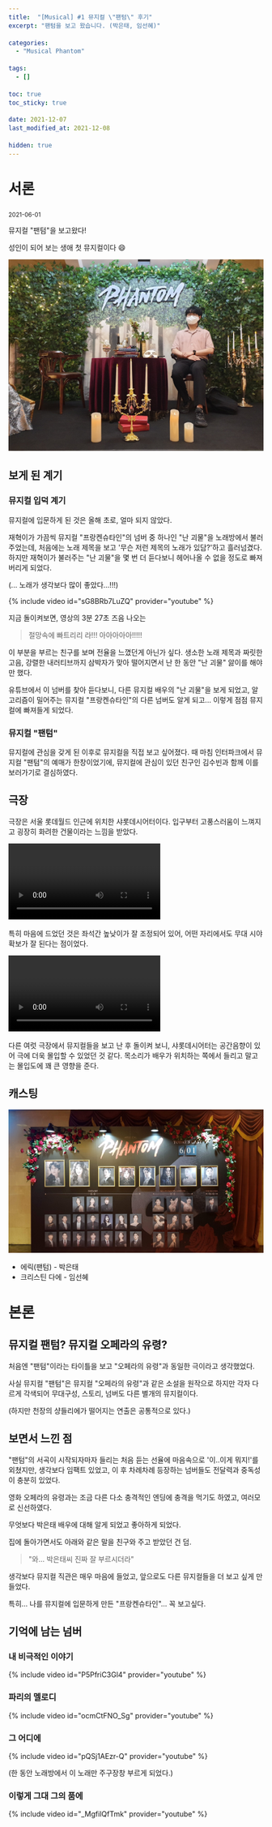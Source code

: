 ```yaml
---
title:  "[Musical] #1 뮤지컬 \"팬텀\" 후기"
excerpt: "팬텀을 보고 왔습니다. (박은태, 임선혜)"

categories:
  - "Musical Phantom"

tags:
  - []

toc: true
toc_sticky: true

date: 2021-12-07
last_modified_at: 2021-12-08

hidden: true
---
```


# 서론

<sub>2021-06-01</sub>

뮤지컬 "팬텀"을 보고왔다!

성인이 되어 보는 생애 첫 뮤지컬이다 😄

![포토존에서](/assets/images/phantom-photo-zone.JPG)


## 보게 된 계기

### 뮤지컬 입덕 계기

뮤지컬에 입문하게 된 것은 올해 초로, 얼마 되지 않았다.

재혁이가 가끔씩 뮤지컬 "프랑켄슈타인"의 넘버 중 하나인 "난 괴물"을 노래방에서 불러주었는데, 처음에는 노래 제목을 보고 '무슨 저런 제목의 노래가 있담?'하고 흘러넘겼다. 하지만 재혁이가 불러주는 "난 괴물"을 몇 번 더 듣다보니 헤어나올 수 없을 정도로 빠져버리게 되었다.

\(... 노래가 생각보다 많이 좋았다...!!!\)

{% include video id="sG8BRb7LuZQ" provider="youtube" %}

지금 돌이켜보면, 영상의 3분 27초 즈음 나오는

> 절망속에 빠트리리 라!!! 아아아아아!!!!!

이 부분을 부르는 친구를 보며 전율을 느꼈던게 아닌가 싶다.
생소한 노래 제목과 짜릿한 고음, 강렬한 내러티브까지 삼박자가 맞아 떨어지면서 난 한 동안 "난 괴물" 앓이를 해야만 했다.

유튜브에서 이 넘버를 찾아 듣다보니, 다른 뮤지컬 배우의 "난 괴물"을 보게 되었고, 알고리즘이 밀어주는 뮤지컬 "프랑켄슈타인"의 다른 넘버도 알게 되고... 이렇게 점점 뮤지컬에 빠져들게 되었다.

### 뮤지컬 "팬텀"

뮤지컬에 관심을 갖게 된 이후로 뮤지컬을 직접 보고 싶어졌다.
때 마침 인터파크에서 뮤지컬 "팬텀"의 예매가 한창이었기에, 뮤지컬에 관심이 있던 친구인 김수빈과 함께 이를 보러가기로 결심하였다.


## 극장

극장은 서울 롯데월드 인근에 위치한 샤롯데시어터이다.
입구부터 고풍스러움이 느껴지고 굉장히 화려한 건물이라는 느낌을 받았다.

<video>
  <source src="https://cvws.icloud-content.com/S/AcnMLXD1OhoekffgetkaK95dcRt5/3C3D522A-EA7A-4573-A5C1-89461D4474E1.mp4?o=AjtmDZVsY73L4NglC5g1iOVn0tUltgUtvZJQYZoy0htD&v=1&z=https%3A%2F%2Fp58-content.icloud.com%3A443&x=1&a=CAogiAjDJnkVpwu9lCo5egqyg0RhxW5Hkdzw1b-TOcWjZNgSZRD78cPN2S8Y-4jX0tkvIgEAUgRdcRt5aiVgPQqK7iUSyhpaoarbHzBtCJKHHphPXObbUT4FpgluR6LWAVPDciWzBc_CElMmVCHpSrN58h2YLQvofAYgo-nCd5YY29gADke4-kKi&e=1638971851&r=d2dc6e37-01e4-4a7e-8c5e-f81326ca622b-1&s=Rzkgqh7DUbKz3vTu1tkVNukYGtQ"/>
</video>


특히 마음에 드었던 것은 좌석간 높낮이가 잘 조정되어 있어, 어떤 자리에서도 무대 시야 확보가 잘 된다는 점이었다.

<video>
  <source src="https://cvws.icloud-content.com/S/AYfyu_lXp7BDKaoqcnx9IrTuIUMn/4B86256F-B7F4-4FC0-BF74-E70F29253626.mp4?o=AmMFfY4PbH9CQt4HCw594wJwb62iNOdSAwkBmTcypYvb&v=1&z=https%3A%2F%2Fp58-content.icloud.com%3A443&x=1&a=CAogYKembERJ2ux9CatnU-aY-EJICPaBqAVk9JEeJbRm40ASZRD2yMvN2S8Y9t_e0tkvIgEAUgTuIUMnaiVugWNSDjyYVSiso3jc7owSVIRai_t5aOqRxJgezj534kA_stPGciXCAWpQYzizJ3P3vkHN197Kdjt-leG3BPrqbnmyWRgYwl18rlz9&e=1638971977&r=a5dd3800-1745-4ccc-b5e5-ec07c0deb18a-1&s=StKH2H77oWuH1JmV1oRtMH7Glfg"/>
</video>


다른 여럿 극장에서 뮤지컬들을 보고 난 후 돌이켜 보니, 샤롯데시어터는 공간음향이 있어 극에 더욱 몰입할 수 있었던 것 같다.
목소리가 배우가 위치하는 쪽에서 들리고 말고는 몰입도에 꽤 큰 영향을 준다.

## 캐스팅

![Today's Cast](/assets/images/phantom-todays-cast.JPG)

* 에릭(팬텀) - 박은태
* 크리스틴 다에 - 임선혜



# 본론

## 뮤지컬 팬텀? 뮤지컬 오페라의 유령?

처음엔 "팬텀"이라는 타이틀을 보고 "오페라의 유령"과 동일한 극이라고 생각했었다.

사실 뮤지컬 "팬텀"은 뮤지컬 "오페라의 유령"과 같은 소설을 원작으로 하지만 각자 다르게 각색되어 무대구성, 스토리, 넘버도 다른 별개의 뮤지컬이다.

(하지만 천장의 샹들리에가 떨어지는 연출은 공통적으로 있다.)

## 보면서 느낀 점

"팬텀"의 서곡이 시작되자마자 들리는 처음 듣는 선율에 마음속으로 '이..이게 뭐지!'를 외쳤지만, 생각보다 임팩트 있었고, 이 후 차례차례 등장하는 넘버들도 전달력과 중독성이 충분히 있었다.

영화 오페라의 유령과는 조금 다른 다소 충격적인 엔딩에 충격을 먹기도 하였고, 여러모로 신선하였다.

무엇보다 박은태 배우에 대해 알게 되었고 좋아하게 되었다.

집에 돌아가면서도 아래와 같은 말을 친구와 주고 받았던 건 덤.

> "와... 박은태씨 진짜 잘 부르시더라"


생각보다 뮤지컬 직관은 매우 마음에 들었고, 앞으로도 다른 뮤지컬들을 더 보고 싶게 만들었다.

특히... 나를 뮤지컬에 입문하게 만든 "프랑켄슈타인"... 꼭 보고싶다.


## 기억에 남는 넘버

### 내 비극적인 이야기
{% include video id="P5PfriC3Gl4" provider="youtube" %}

### 파리의 멜로디
{% include video id="ocmCtFNO_Sg" provider="youtube" %}

### 그 어디에
{% include video id="pQSj1AEzr-Q" provider="youtube" %}

(한 동안 노래방에서 이 노래만 주구장창 부르게 되었다.)


### 이렇게 그대 그의 품에
{% include video id="_MgfilQfTmk" provider="youtube" %}
